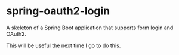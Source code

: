 # spring-oauth2-login

A skeleton of a Spring Boot application that supports form login and OAuth2.

This will be useful the next time I go to do this.
